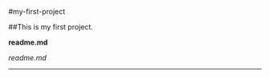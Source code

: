 #my-first-project  





##This is my first project.  





**readme.md**



*readme.md*





------------------------------------------------------

